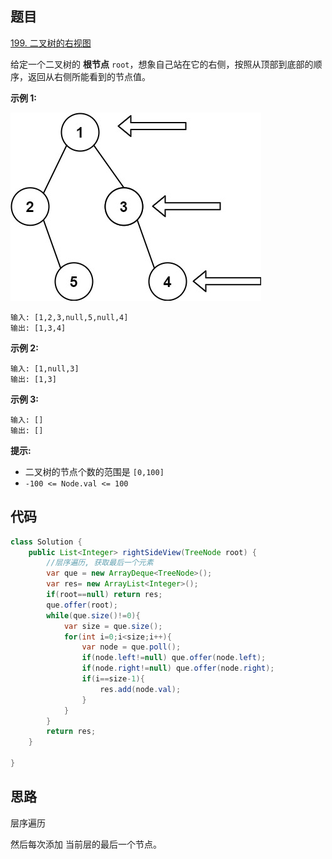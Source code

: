 ## 题目

[199. 二叉树的右视图](https://leetcode.cn/problems/binary-tree-right-side-view/)

给定一个二叉树的 **根节点** `root`，想象自己站在它的右侧，按照从顶部到底部的顺序，返回从右侧所能看到的节点值。

**示例 1:**

![img](assets/tree-17054603496523.jpg)

```
输入: [1,2,3,null,5,null,4]
输出: [1,3,4]
```

**示例 2:**

```
输入: [1,null,3]
输出: [1,3]
```

**示例 3:**

```
输入: []
输出: []
```

 

**提示:**

- 二叉树的节点个数的范围是 `[0,100]`
- `-100 <= Node.val <= 100` 

## 代码

```java
class Solution {
    public List<Integer> rightSideView(TreeNode root) {
        //层序遍历, 获取最后一个元素
        var que = new ArrayDeque<TreeNode>();
        var res= new ArrayList<Integer>();
        if(root==null) return res;
        que.offer(root);
        while(que.size()!=0){
            var size = que.size();
            for(int i=0;i<size;i++){
                var node = que.poll();
                if(node.left!=null) que.offer(node.left);
                if(node.right!=null) que.offer(node.right);
                if(i==size-1){
                    res.add(node.val);
                }
            }
        }
        return res;
    }

}
```

## 思路

层序遍历

然后每次添加 当前层的最后一个节点。